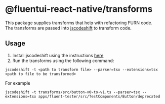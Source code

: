 # @fluentui-react-native/transforms

This package supplies transforms that help with refactoring FURN code. The transforms are passed into [jscodeshift](https://github.com/facebook/jscodeshift) to transform code.

## Usage

1. Install jscodeshift using the instructions [here](https://github.com/facebook/jscodeshift#install)
2. Run the transforms using the following command:

```cli
jscodeshift -t <path to transform file> --parser=tsx --extensions=tsx <path to file to be transformed>
```

For example

```cli
jscodeshift -t transforms/src/button-v0-to-v1.ts --parser=tsx --extensions=tsx apps/fluent-tester/src/TestComponents/Button/deprecated
```
